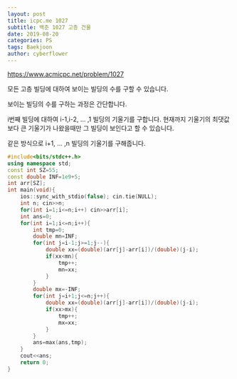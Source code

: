 ```yaml
---
layout: post
title: icpc.me 1027
subtitle: 백준 1027 고층 건물
date: 2019-08-20
categories: PS
tags: Baekjoon
author: cyberflower
---
```


<https://www.acmicpc.net/problem/1027>

모든 고층 빌딩에 대하여 보이는 빌딩의 수를 구할 수 있습니다.

보이는 빌딩의 수를 구하는 과정은 간단합니다.

i번째 빌딩에 대하여 i-1,i-2, ... ,1 빌딩의 기울기를 구합니다. 현재까지 기울기의 최댓값보다 큰 기울기가 나왔을때만 그 빌딩이 보인다고 할 수 있습니다.

같은 방식으로 i+1, ... ,n 빌딩의 기울기를 구해줍니다.

```cpp
#include<bits/stdc++.h>
using namespace std;
const int SZ=55;
const double INF=1e9+5;
int arr[SZ];
int main(void){
	ios::sync_with_stdio(false); cin.tie(NULL);
	int n; cin>>n;
	for(int i=1;i<=n;i++) cin>>arr[i];
	int ans=0;
	for(int i=1;i<=n;i++){
		int tmp=0;
		double mn=INF;
		for(int j=i-1;j>=1;j--){
			double xx=(double)(arr[j]-arr[i])/(double)(j-i);
			if(xx<mn){
				tmp++;
				mn=xx;
			}
		}
		double mx=-INF;
		for(int j=i+1;j<=n;j++){
			double xx=(double)(arr[j]-arr[i])/(double)(j-i);			
			if(xx>mx){
				tmp++;
				mx=xx;
			}
		}
		ans=max(ans,tmp);
	}
	cout<<ans;
	return 0;
}
```
